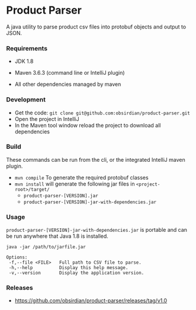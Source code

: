 # Product Parser

A java utility to parse product csv files into protobuf objects and output to JSON.

### Requirements
* JDK 1.8

* Maven 3.6.3 (command line or IntelliJ plugin)

* All other dependencies managed by maven

### Development
* Get the code:
    `git clone git@github.com:obsirdian/product-parser.git`
* Open the project in IntelliJ
* In the Maven tool window reload the project to download all dependencies

### Build
These commands can be run from the cli, or the integrated IntelliJ maven plugin.
* `mvn compile` To generate the required protobuf classes
* `mvn install` will generate the following jar files in `<project-root>/target/`
  * `product-parser-[VERSION].jar`
  * `product-parser-[VERSION]-jar-with-dependencies.jar`

### Usage
`product-parser-[VERSION]-jar-with-dependencies.jar` is portable and can be run anywhere that Java 1.8 is installed.

```
java -jar /path/to/jarfile.jar

Options:
 -f,--file <FILE>   Full path to CSV file to parse.
 -h,--help          Display this help message.
 -v,--version       Display the application version.
````

### Releases
* https://github.com/obsirdian/product-parser/releases/tag/v1.0
